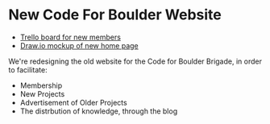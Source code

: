# New Code For Boulder Website 

- [Trello board for new members](https://trello.com/b/AerSew4Q/cfb-website)
- [Draw.io mockup of new home page](https://www.draw.io/#G0B83wrYqyGLPJelhrd3VRODZ4SGs)

We're redesigning the old website for the Code for Boulder Brigade, in order to facilitate: 

- Membership
- New Projects
- Advertisement of Older Projects
- The distrbution of knowledge, through the blog







